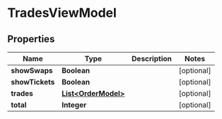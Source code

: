 
# TradesViewModel

## Properties
Name | Type | Description | Notes
------------ | ------------- | ------------- | -------------
**showSwaps** | **Boolean** |  |  [optional]
**showTickets** | **Boolean** |  |  [optional]
**trades** | [**List&lt;OrderModel&gt;**](OrderModel.md) |  |  [optional]
**total** | **Integer** |  |  [optional]



